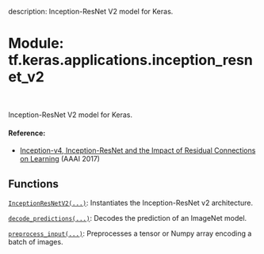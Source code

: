 description: Inception-ResNet V2 model for Keras.

<div itemscope itemtype="http://developers.google.com/ReferenceObject">
<meta itemprop="name" content="tf.keras.applications.inception_resnet_v2" />
<meta itemprop="path" content="Stable" />
</div>

# Module: tf.keras.applications.inception_resnet_v2

<!-- Insert buttons and diff -->

<table class="tfo-notebook-buttons tfo-api nocontent" align="left">

</table>



Inception-ResNet V2 model for Keras.



#### Reference:

- [Inception-v4, Inception-ResNet and the Impact of
   Residual Connections on Learning](https://arxiv.org/abs/1602.07261)
  (AAAI 2017)


## Functions

[`InceptionResNetV2(...)`](../../../tf/keras/applications/InceptionResNetV2.md): Instantiates the Inception-ResNet v2 architecture.

[`decode_predictions(...)`](../../../tf/keras/applications/inception_resnet_v2/decode_predictions.md): Decodes the prediction of an ImageNet model.

[`preprocess_input(...)`](../../../tf/keras/applications/inception_resnet_v2/preprocess_input.md): Preprocesses a tensor or Numpy array encoding a batch of images.

